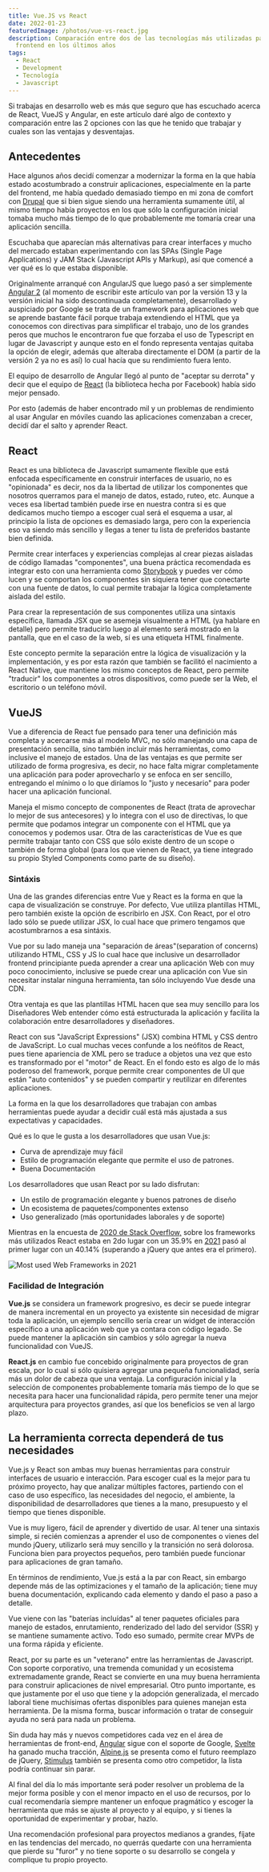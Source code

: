 ```yaml
---
title: Vue.JS vs React
date: 2022-01-23
featuredImage: /photos/vue-vs-react.jpg
description: Comparación entre dos de las tecnologías más utilizadas para
  frontend en los últimos años
tags:
  - React
  - Development
  - Tecnología
  - Javascript
---
```

Si trabajas en desarrollo web es más que seguro que has escuchado acerca de React, VueJS y Angular, en este artículo daré algo de contexto y comparación entre las 2 opciones con las que he tenido que trabajar y cuales son las ventajas y desventajas.

## Antecedentes

Hace algunos años decidí comenzar a modernizar la forma en la que había estado acostumbrado a construir aplicaciones, especialmente en la parte del frontend, me había quedado demasiado tiempo en mi zona de comfort con [Drupal](https://www.drupal.org/) que si bien sigue siendo una herramienta sumamente útil, al mismo tiempo había proyectos en los que sólo la configuración inicial tomaba mucho más tiempo de lo que probablemente me tomaría crear una aplicación sencilla.

Escuchaba que aparecían más alternativas para crear interfaces y mucho del mercado estaban experimentando con las SPAs (Single Page Applications) y JAM Stack (Javascript APIs y Markup), así que comencé a ver qué es lo que estaba disponible.

Originalmente arranqué con AngularJS que luego pasó a ser simplemente [Angular 2](https://angular.io/) (al momento de escribir este artículo van por la versión 13 y la versión inicial ha sido descontinuada completamente), desarrollado y auspiciado por Google se trata de un framework para aplicaciones web que se aprende bastante fácil porque trabaja extendiendo el HTML que ya conocemos con directivas para simplificar el trabajo, uno de los grandes peros que muchos le encontraron fue que forzaba el uso de Typescript en lugar de Javascript y aunque esto en el fondo representa ventajas quitaba la opción de elegir, además que alteraba directamente el DOM (a partir de la versión 2 ya no es así) lo cual hacía que su rendimiento fuera lento.

El equipo de desarrollo de Angular llegó al punto de "aceptar su derrota" y decir que el equipo de [React](https://reactjs.org/) (la biblioteca hecha por Facebook) había sido mejor pensado.

Por esto (además de haber encontrado mil y un problemas de rendimiento al usar Angular en móviles cuando las aplicaciones comenzaban a crecer, decidí dar el salto y aprender React.

## React

React es una biblioteca de Javascript sumamente flexible que está enfocada específicamente en construir interfaces de usuario, no es "opinionada" es decir, nos da la libertad de utilizar los componentes que nosotros querramos para el manejo de datos, estado, ruteo, etc.  Aunque a veces esa libertad también puede irse en nuestra contra si es que dedicamos mucho tiempo a escoger cual será el esquema a usar, al principio la lista de opciones es demasiado larga, pero con la experiencia eso va siendo más sencillo y llegas a tener tu lista de preferidos bastante bien definida.

Permite crear interfaces y experiencias complejas al crear piezas aisladas de código llamadas "componentes", una buena práctica recomendada es integrar esto con una herramienta como [Storybook](https://storybook.js.org/) y puedes ver cómo lucen y se comportan los componentes sin siquiera tener que conectarte con una fuente de datos, lo cual permite trabajar la lógica completamente aislada del estilo.

Para crear la representación de sus componentes utiliza una sintaxis específica, llamada JSX que se asemeja visualmente a HTML (ya hablare en detalle) pero permite traducirlo luego al elemento será mostrado en la pantalla, que en el caso de la web, sí es una etiqueta HTML finalmente.

Este concepto permite la separación entre la lógica de visualización y la implementación, y es por esta razón que también se facilitó el nacimiento a React Native, que mantiene los mismo conceptos de React, pero permite "traducir" los componentes a otros dispositivos, como puede ser la Web, el escritorio o un teléfono móvil.

## VueJS

Vue a diferencia de React fue pensado para tener una definición más completa y acercarse más al modelo MVC, no sólo manejando una capa de presentación sencilla, sino también incluir más herramientas, como inclusive el manejo de estados.   Una de las ventajas es que permite ser utilizado de forma progresiva, es decir, no hace falta migrar completamente una aplicación para poder aprovecharlo y se enfoca en ser sencillo, entregando el mínimo o lo que diríamos lo "justo y necesario" para poder hacer una aplicación funcional.

Maneja el mismo concepto de componentes de React (trata de aprovechar lo mejor de sus antecesores) y lo integra con el uso de directivas, lo que permite que podamos integrar un componente con el HTML que ya conocemos y podemos usar.  Otra de las características de Vue es que permite trabajar tanto con CSS que sólo existe dentro de un scope o también de forma global (para los que vienen de React, ya tiene integrado su propio Styled Components como parte de su diseño).



### Sintáxis

Una de las grandes diferencias entre Vue y React es la forma en que la capa de visualización se construye.  Por defecto, Vue utiliza plantillas HTML, pero también existe la opción de escribirlo en JSX.  Con React, por el otro lado sólo se puede utilizar JSX, lo cual hace que primero tengamos que acostumbrarnos a esa sintáxis.

Vue por su lado maneja una "separación de áreas"(separation of concerns) utilizando HTML, CSS y JS lo cual hace que inclusive un desarrollador frontend principiante pueda aprender a crear una aplicación Web con muy poco conocimiento, inclusive se puede crear una aplicación con Vue sin necesitar instalar ninguna herramienta, tan sólo incluyendo Vue desde una CDN.

Otra ventaja es que las plantillas HTML hacen que sea muy sencillo para los Diseñadores Web entender cómo está estructurada la aplicación y facilita la colaboración entre desarrolladores y diseñadores.

React con sus "JavaScript Expressions" (JSX) combina HTML y CSS dentro de JavaScript.  Lo cual muchas veces confunde a los neófitos de React, pues tiene apariencia de XML pero se traduce a objetos una vez que esto es transformado por el "motor" de React.  En el fondo esto es algo de lo más poderoso del framework, porque permite crear componentes de UI que están "auto contenidos" y se pueden compartir y reutilizar en diferentes aplicaciones.

La forma en la que los desarrolladores que trabajan con ambas herramientas puede ayudar a decidir cuál está más ajustada a sus expectativas y capacidades.

Qué es lo que le gusta a los desarrolladores que usan Vue.js:

* Curva de aprendizaje muy fácil
* Estilo de programación elegante que permite el uso de patrones.
* Buena Documentación

Los desarrolladores que usan React por su lado disfrutan:

* Un estilo de programación elegante y buenos patrones de diseño
* Un ecosistema de paquetes/componentes extenso
* Uso generalizado (más oportunidades laborales y de soporte)

Mientras en la encuesta de [2020 de Stack Overflow,](https://insights.stackoverflow.com/survey/2020#most-popular-technologies) sobre los frameworks más utilizados React estaba en 2do lugar con un 35.9% en [2021](https://insights.stackoverflow.com/survey/2021#section-most-popular-technologies-web-frameworks) pasó al primer lugar con un 40.14% (superando a jQuery que antes era el primero).

![Most used Web Frameworks in 2021](/photos/screen-shot-2022-01-24-at-01.44.51.png "Most used Web Frameworks in 2021")

### Facilidad de Integración 

**Vue.js** se considera un framework progresivo, es decir se puede integrar de manera incremental en un proyecto ya existente sin necesidad de migrar toda la aplicación, un ejemplo sencillo sería crear un widget de interacción específico a una aplicación web que ya contara con código legado.  Se puede mantener la aplicación sin cambios y sólo agregar la nueva funcionalidad con VueJS.

**React.js** en cambio fue concebido originalmente para proyectos de gran escala, por lo cual si sólo quisiera agregar una pequeña funcionalidad, sería más un dolor de cabeza que una ventaja.  La configuración inicial y la selección de componentes probablemente tomaría más tiempo de lo que se necesita para hacer una funcionalidad rápida, pero permite tener una mejor arquitectura para proyectos grandes, así que los beneficios se ven al largo plazo.

## La herramienta correcta dependerá de tus necesidades

Vue.js y React son ambas muy buenas herramientas para construir interfaces de usuario e interacción.  Para escoger cual es la mejor para tu próximo proyecto, hay que analizar múltiples factores, partiendo con el caso de uso específico, las necesidades del negocio, el ambiente, la disponibilidad de desarrolladores que tienes a la mano, presupuesto y el tiempo que tienes disponible.

Vue is muy ligero, fácil de aprender y divertido de usar.  Al tener una sintaxis simple, si recién comienzas a aprender el uso de componentes o vienes del mundo jQuery, utilizarlo será muy sencillo y la transición no será dolorosa.  Funciona bien para proyectos pequeños, pero también puede funcionar para aplicaciones de gran tamaño.

En términos de rendimiento, Vue.js está a la par con React, sin embargo depende más de las optimizaciones y el tamaño de la aplicación; tiene muy buena documentación, explicando cada elemento y dando el paso a paso a detalle.

Vue viene con las "baterías incluídas" al tener paquetes oficiales para manejo de estados, enrutamiento, renderizado del lado del servidor (SSR) y se mantiene sumamente activo. Todo eso sumado, permite crear MVPs de una forma rápida y eficiente.

React, por su parte es un "veterano" entre las herramientas de Javascript.  Con soporte corporativo, una tremenda comunidad y un ecosistema extremadamente grande, React se convierte en una muy buena herramienta para construir aplicaciones de nivel empresarial.  Otro punto importante, es que justamente por el uso que tiene y la adopción generalizada, el mercado laboral tiene muchísimas ofertas disponibles para quienes manejan esta herramienta. De la misma forma, buscar información o tratar de conseguir ayuda no será para nada un problema.

Sin duda hay más y nuevos competidores cada vez en el área de herramientas de front-end, [Angular](https://angular.io/) sigue con el soporte de Google, [Svelte](https://svelte.dev/) ha ganado mucha tracción, [Alpine.js](https://alpinejs.dev/) se presenta como el futuro reemplazo de jQuery, [Stimulus](https://stimulus.hotwired.dev/) también se presenta como otro competidor, la lista podría continuar sin parar.

Al final del día lo más importante será poder resolver un problema de la mejor forma posible y con el menor impacto en el uso de recursos, por lo cual recomendaría siempre mantener un enfoque pragmático y escoger la herramienta que más se ajuste al proyecto y al equipo, y si tienes la oportunidad de experimentar y probar, hazlo.

Una recomendación profesional para proyectos medianos a grandes, fíjate en las tendencias del mercado, no querrás quedarte con una herramienta que pierde su "furor" y no tiene soporte o su desarrollo se congela y complique tu propio proyecto.
